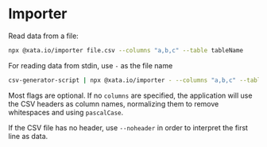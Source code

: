 # Importer

Read data from a file:

```bash
npx @xata.io/importer file.csv --columns "a,b,c" --table tableName
```

For reading data from stdin, use `-` as the file name

```bash
csv-generator-script | npx @xata.io/importer - --columns "a,b,c" --table tableName
```

Most flags are optional. If no `columns` are specified, the application will use the CSV headers as column names, normalizing them to remove whitespaces and using `pascalCase`.

If the CSV file has no header, use `--noheader` in order to interpret the first line as data.
